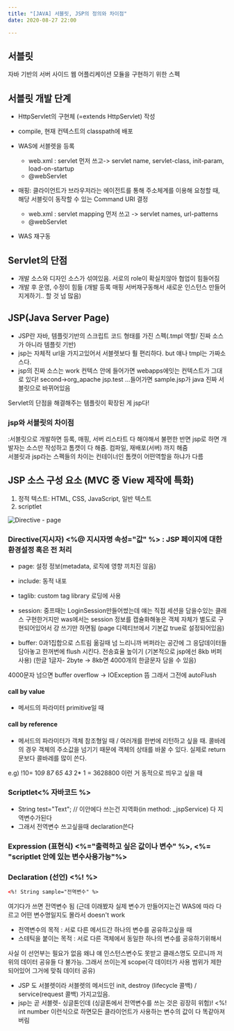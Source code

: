```yaml
---
title: "[JAVA] 서블릿, JSP의 정의와 차이점"
date: 2020-08-27 22:00

---
```


## 서블릿

자바 기반의 서버 사이드 웹 어플리케이션 모듈을 구현하기 위한 스펙

## 서블릿 개발 단계

- HttpServlet의 구현체 (=extends HttpServlet) 작성
- compile, 현재 컨텍스트의 classpath에 배포
- WAS에 서블렛을 등록
  - web.xml : servlet 먼저 쓰고-> servlet name, servlet-class, init-param, load-on-startup
  - @webServlet
- 매핑: 클라이언트가 브라우저라는 에이전트를 통해 주소체계를 이용해 요청할 때, 해당 서블릿이 동작할 수 있는 Command URI 결정

  - web.xml : servlet mapping 먼저 쓰고 -> servlet names, url-patterns
  - @webServlet
- WAS 재구동

## Servlet의 단점

- 개발 소스와 디자인 소스가 섞여있음. 서로의 role이 확실치않아 협업이 힘들어짐  
- 개발 후 운영, 수정이 힘듦 (개발 등록 매핑 서버재구동해서 새로운 인스턴스 만들어지게하기.. 할 것 넘 많음)

## JSP(Java Server Page)

- JSP란 자바, 템플릿기반의 스크립트 코드 형태를 가진 스펙(.tmpl 역할/ 진짜 소스가 아니라 템플릿 기반)
- jsp는 자체적 url을 가지고있어서 서블렛보다 훨 편리하다. but 얘나 tmpl는 가짜소스다.
- jsp의 진짜 소스는 work 컨텍스 안에 들어가면 webapps에잇는 컨텍스트가 그대로 있다!
second->org_apache jsp.test ...들어가면 sample.jsp가 java 진짜 서블릿으로 바뀌어있음

Servlet의 단점을 해결해주는 템플릿이 확장된 게 jsp다!

### jsp와 서블릿의 차이점

:서블릿으로 개발하면 등록, 매핑, 서버 리스타트 다 해야해서 불편한 반면 jsp로 하면 개발자는 소스만 작성하고 톰캣이 다 해줌. 컴파일, 재배포(서버) 까지 해줌  
서블릿과 jsp라는 스펙들의 차이는 컨테이너인 톰캣이 어떤역할을 하냐가 다름

## JSP 소스 구성 요소 (MVC 중 View 제작에 특화)

1. 정적 텍스트: HTML, CSS, JavaScript, 일반 텍스트
2. scriptlet

![Directive - page](https://img1.daumcdn.net/thumb/R1280x0/?scode=mtistory2&fname=https%3A%2F%2Fblog.kakaocdn.net%2Fdn%2Fbq9AVr%2FbtqHCVw6rRj%2Fxil2PdSBoh6xoIGGVDvYOk%2Fimg.png)

### Directive(지시자) <%@ 지시자명 속성="값" %> : JSP 페이지에 대한 환경설정 혹은 전 처리  

- page: 설정 정보(metadata, 로직에 영향 끼치진 않음)
- include: 동적 내포
- taglib: custom tag library 로딩에 사용

- session: 중프때는 LoginSession만들어썼는데 얘는 직접 세션을 담을수있는 클래스 구현한거지만 was에서는 session 정보를 캡슐화해놓은 객체 자체가 별도로 구현되어있어서 걍 쓰기만 하면됨 (page 디렉티브에서 기본값 true로 설정되어있음)
- buffer: 0과1집합으로 스트림 옮길때 넘 느리니까 버퍼라는 공간에 그 응답데이터들 담아놓고 한꺼번에 flush 시킨다. 전송효율 높이기 (기본적으로 jsp에선 8kb 버퍼 사용) (한글 1글자- 2byte -> 8kb면 4000개의 한글문자 담을 수 있음)

4000문자 넘으면 buffer overflow -> IOException 뜸 그래서 그전에 autoFlush

#### call by value

- 메서드의 파라미터 primitive일 때

#### call by reference

- 메서드의 파라미터가 객체 참조형일 때 / 여러개를 한번에 리턴하고 싶을 때. 콜바레의 경우 객체의 주소값을 넘기기 때문에 객체의 상태를 바꿀 수 있다. 실제로 return 문보다 콜바레를 많이 쓴다.

e.g) !10= 10*9* 8*7* 6*5* 4*3* 2* 1 = 3628800 이런 거 동적으로 띄우고 싶을 때

### Scriptlet<% 자바코드 %>

- String test="Text"; // 이안에다 쓰는건 지역화(in method: _jspService) 다 지역변수가된다
- 그래서 전역변수 쓰고싶을때 declaration쓴다

### Expression (표현식) <%="출력하고 싶은 값이나 변수" %>, <%= "scriptlet 안에 있는 변수사용가능"%>

### Declaration (선언) <%! %>

```html
<%! String sample="전역변수" %> 
```

여기다가 쓰면 전역변수 됨 (근데 이래봤자 실제 변수가 만들어지는건 WAS에 따라 다르고 어떤 변수명일지도 몰라서 doesn't work

- 전역변수의 목적 : 서로 다른 메서드간 하나의 변수를 공유하고싶을 때
- 스테틱을 붙이는 목적 : 서로 다른 객체에서 동일한 하나의 변수를 공유하기위해서

사실 이 선언부는 필요가 없음 왜냐 얘 인스턴스변수도 못받고 클래스명도 모르니까 저 위의 데이터 공유들 다 불가능.
그래서 쓰이는게 scope(각 데이터가 사용 범위가 제한되어있어 그거에 맞춰 데이터 공유)

- JSP 도 서블렛이라 서블렛의 메서드인 init, destroy (lifecycle 콜백) / service(request 콜백) 가지고있음.
- jsp는 곧 서블렛- 싱글톤인데 (싱글톤에서 전역변수를 쓰는 것은 굉장히 위험)!
<%! int number 이런식으로 하면모든 클라이언트가 사용하는 변수의 값이 다 똑같아져버림
